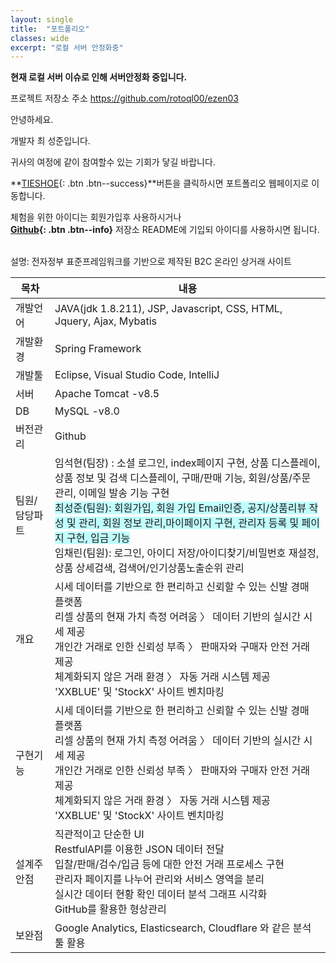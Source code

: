 ```yaml
---
layout: single
title:  "포트폴리오"
classes: wide
excerpt: "로컬 서버 안정화중"
---
```


**현재 로컬 서버 이슈로 인해 서버안정화 중입니다.**

프로젝트 저장소 주소 https://github.com/rotoql00/ezen03

안녕하세요. 

개발자 최 성준입니다.

귀사의 여정에 같이 참여할수 있는 기회가 닿길 바랍니다.

**[TIESHOE](https://3eea-122-41-53-2.ngrok-free.app/){: .btn .btn--success}**버튼을 클릭하시면 포트폴리오 웹페이지로 이동합니다.

체험을 위한 아이디는 회원가입후 사용하시거나<br/> 
**[Github](https://github.com/rotoql00/ezen03){: .btn .btn--info}** 저장소  README에 기입되 아이디를 사용하시면 됩니다.

<!--
## 프로젝트명 : [TIESHOE](https://3eea-122-41-53-2.ngrok-free.app/){: .btn .btn--success} ,   [Github](https://github.com/rotoql00/ezen03){: .btn .btn--info}
-->
<br/>
설명: 전자정부 표준프레임워크를 기반으로 제작된 B2C 온라인 상거래 사이트

| 목차 | 내용 |
| ---- | ---- |
| 개발언어 | JAVA(jdk 1.8.211), JSP, Javascript, CSS, HTML, Jquery, Ajax, Mybatis |
| 개발환경 | Spring Framework |
| 개발툴 | Eclipse, Visual Studio Code, IntelliJ |
| 서버 | Apache Tomcat -v8.5 |
| DB | MySQL -v8.0 |
| 버전관리 | Github |
| 팀원/담당파트 | 임석현(팀장) : 소셜 로그인, index페이지 구현, 상품 디스플레이, 상품 정보 및 검색 디스플레이, 구매/판매 기능,   회원/상품/주문 관리, 이메일 발송 기능 구현<span style="background-color:#C0FFFF">  <br>  최성준(팀원): 회원가입, 회원 가입 Email인증, 공지/상품리뷰 작성 및 관리, 회원 정보 관리,마이페이지 구현, 관리자 등록 및 페이지 구현, 입금 기능  <br></span>임채린(팀원): 로그인, 아이디 저장/아이디찾기/비밀번호 재설정, 상품 상세검색, 검색어/인기상품노출순위 관리 |
| 개요 | 시세 데이터를 기반으로 한 편리하고 신뢰할 수 있는 신발 경매 플랫폼<br>리셀 상품의 현재 가치 측정 어려움 〉 데이터 기반의 실시간 시세 제공<br>개인간 거래로 인한 신뢰성 부족 〉 판매자와 구매자 안전 거래 제공<br>체계화되지 않은 거래 환경 〉 자동 거래 시스템 제공<br>'XXBLUE' 및 'StockX' 사이트 벤치마킹 |
| 구현기능 | 시세 데이터를 기반으로 한 편리하고 신뢰할 수 있는 신발 경매 플랫폼<br>리셀 상품의 현재 가치 측정 어려움 〉 데이터 기반의 실시간 시세 제공<br>개인간 거래로 인한 신뢰성 부족 〉 판매자와 구매자 안전 거래 제공<br>체계화되지 않은 거래 환경 〉 자동 거래 시스템 제공<br>'XXBLUE' 및 'StockX' 사이트 벤치마킹 |
| 설계주안점 | 직관적이고 단순한 UI<br>RestfulAPI를 이용한 JSON 데이터 전달<br>입찰/판매/검수/입금 등에 대한 안전 거래 프로세스 구현<br>관리자 페이지를 나누어 관리와 서비스 영역을 분리<br>실시간 데이터 현황 확인 데이터 분석 그래프 시각화<br>GitHub를 활용한 형상관리 |
| 보완점 | Google Analytics, Elasticsearch, Cloudflare 와 같은 분석 툴 활용 |

